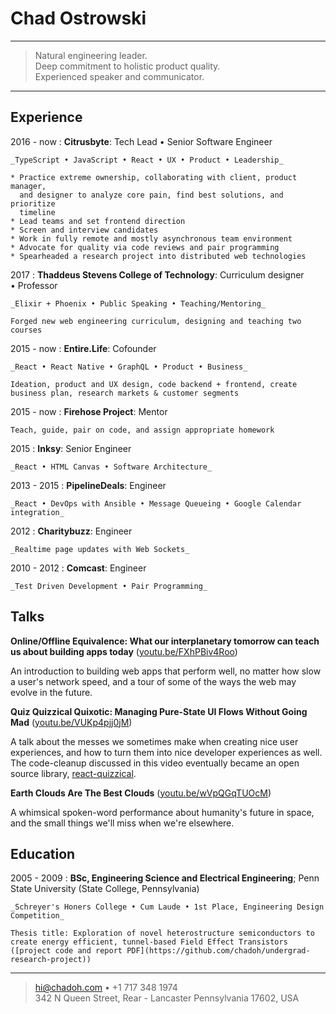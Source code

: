 Chad Ostrowski
==============

----

>  Natural engineering leader.\
>  Deep commitment to holistic product quality.\
>  Experienced speaker and communicator.

----

Experience
----------

2016 - now
:   **Citrusbyte**: Tech Lead • Senior Software Engineer

    _TypeScript • JavaScript • React • UX • Product • Leadership_

    * Practice extreme ownership, collaborating with client, product manager,
      and designer to analyze core pain, find best solutions, and prioritize
      timeline
    * Lead teams and set frontend direction
    * Screen and interview candidates
    * Work in fully remote and mostly asynchronous team environment
    * Advocate for quality via code reviews and pair programming
    * Spearheaded a research project into distributed web technologies


2017
:   **Thaddeus Stevens College of Technology**: Curriculum designer • Professor

    _Elixir + Phoenix • Public Speaking • Teaching/Mentoring_

    Forged new web engineering curriculum, designing and teaching two courses

2015 - now
:   **Entire.Life**: Cofounder

    _React • React Native • GraphQL • Product • Business_

    Ideation, product and UX design, code backend + frontend, create business plan, research markets & customer segments

2015 - now
:   **Firehose Project**: Mentor

    Teach, guide, pair on code, and assign appropriate homework

2015
:   **Inksy**: Senior Engineer

    _React • HTML Canvas • Software Architecture_

2013 - 2015
:   **PipelineDeals**: Engineer

    _React • DevOps with Ansible • Message Queueing • Google Calendar integration_

2012
:   **Charitybuzz**: Engineer

    _Realtime page updates with Web Sockets_

2010 - 2012
:   **Comcast**: Engineer

    _Test Driven Development • Pair Programming_


Talks
-----

**Online/Offline Equivalence: What our interplanetary tomorrow can teach us
about building apps today** ([youtu.be/FXhPBiv4Roo](https://youtu.be/FXhPBiv4Roo))

An introduction to building web apps that perform well, no matter how slow a user's network speed, and a tour of some of the ways the web may evolve in the future.


**Quiz Quizzical Quixotic: Managing Pure-State UI Flows Without Going Mad**
([youtu.be/VUKp4pjj0jM](https://youtu.be/VUKp4pjj0jM))

A talk about the messes we sometimes make when creating nice user experiences, and how to turn them into nice developer experiences as well. The code-cleanup discussed in this video eventually became an open source library, [react-quizzical](https://github.com/chadoh/react-quizzical).


**Earth Clouds Are The Best Clouds** ([youtu.be/wVpQGqTUOcM](https://youtu.be/wVpQGqTUOcM))

A whimsical spoken-word performance about humanity's future in space, and the small things we'll miss when we're elsewhere.


Education
---------

2005 - 2009
:   **BSc, Engineering Science and Electrical Engineering**; Penn State University (State College, Pennsylvania)

    _Schreyer's Honers College • Cum Laude • 1st Place, Engineering Design Competition_

    Thesis title: Exploration of novel heterostructure semiconductors to create energy efficient, tunnel-based Field Effect Transistors ([project code and report PDF](https://github.com/chadoh/undergrad-research-project))


----

> <hi@chadoh.com> • +1 717 348 1974\
> 342 N Queen Street, Rear - Lancaster Pennsylvania 17602, USA
